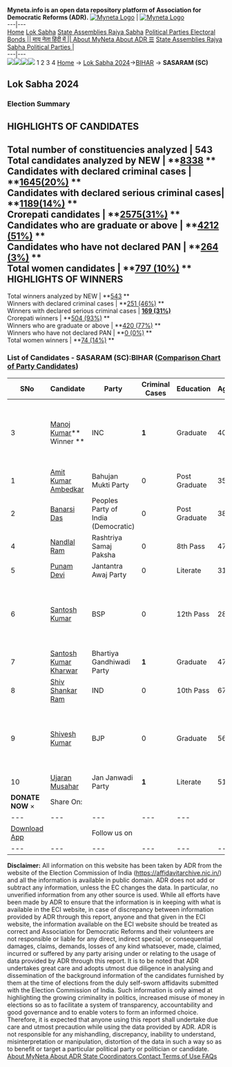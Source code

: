 **Myneta.info is an open data repository platform of Association for Democratic Reforms (ADR).**
[![Myneta Logo](https://www.myneta.info/lib/img/myneta-logo.png)](https://www.myneta.info/) | [![Myneta Logo](https://www.myneta.info/lib/img/adr-logo.png)](https://adrindia.org)  
---|---  
[Home](https://www.myneta.info/) [Lok Sabha](https://www.myneta.info/#ls "Lok Sabha") [ State Assemblies ](https://www.myneta.info/#sa "State Assemblies") [Rajya Sabha](https://www.myneta.info/#rs "Rajya Sabha") [Political Parties ](https://www.myneta.info/party "Political Parties") [ Electoral Bonds ](https://www.myneta.info/electoral_bonds "Electoral Bonds") [ || माय नेता हिंदी में || ](https://translate.google.co.in/translate?prev=hp&hl=en&js=y&u=www.myneta.info&sl=en&tl=hi&history_state0=) [ About MyNeta ](https://adrindia.org/content/about-myneta) [ About ADR ](https://adrindia.org/about-adr/who-we-are) [☰](javascript:void\(0\))
[ State Assemblies ](https://www.myneta.info/#sa "State Assemblies") [ Rajya Sabha ](https://www.myneta.info/#rs "Rajya Sabha") [ Political Parties ](https://www.myneta.info/party "Political Parties")
|   
---|---  
![](https://www.myneta.info/lib/img/banner/banner-1.png)![](https://www.myneta.info/lib/img/banner/banner-2.png)![](https://www.myneta.info/lib/img/banner/banner-3.png)![](https://www.myneta.info/lib/img/banner/banner-4.png)
1  2  3  4 
[Home](https://www.myneta.info/) → [Lok Sabha 2024](https://www.myneta.info/LokSabha2024/)→[BIHAR](https://www.myneta.info/LokSabha2024/index.php?action=show_constituencies&state_id=5) → **SASARAM (SC)**
### 
## Lok Sabha 2024
###  Election Summary 
HIGHLIGHTS OF CANDIDATES  
---  
Total number of constituencies analyzed |  543   
Total candidates analyzed by NEW | **[8338](https://www.myneta.info/LokSabha2024/index.php?action=summary&subAction=candidates_analyzed&sort=candidate#summary) **  
Candidates with declared criminal cases | **[1645(20%)](https://www.myneta.info/LokSabha2024/index.php?action=summary&subAction=crime&sort=candidate#summary) **  
Candidates with declared serious criminal cases| **[1189(14%)](https://www.myneta.info/LokSabha2024/index.php?action=summary&subAction=serious_crime&sort=candidate#summary) **  
Crorepati candidates | **[2575(31%)](https://www.myneta.info/LokSabha2024/index.php?action=summary&subAction=crorepati&sort=candidate#summary) **  
Candidates who are graduate or above | **[4212 (51%)](https://www.myneta.info/LokSabha2024/index.php?action=summary&subAction=education&sort=candidate#summary) **  
Candidates who have not declared PAN | **[264 (3%)](https://www.myneta.info/LokSabha2024/index.php?action=summary&subAction=without_pan&sort=candidate#summary) **  
Total women candidates | **[797 (10%)](https://www.myneta.info/LokSabha2024/index.php?action=summary&subAction=women_candidate&sort=candidate#summary) **  
HIGHLIGHTS OF WINNERS  
---  
Total winners analyzed by NEW | **[543](https://www.myneta.info/LokSabha2024/index.php?action=summary&subAction=winner_analyzed&sort=candidate#summary) **  
Winners with declared criminal cases | **[251 (46%)](https://www.myneta.info/LokSabha2024/index.php?action=summary&subAction=winner_crime&sort=candidate#summary) **  
Winners with declared serious criminal cases | **[169 (31%)](https://www.myneta.info/LokSabha2024/index.php?action=summary&subAction=winner_serious_crime&sort=candidate#summary)**  
Crorepati winners | **[504 (93%)](https://www.myneta.info/LokSabha2024/index.php?action=summary&subAction=winner_crorepati&sort=candidate#summary) **  
Winners who are graduate or above | **[420 (77%)](https://www.myneta.info/LokSabha2024/index.php?action=summary&subAction=winner_education&sort=candidate#summary) **  
Winners who have not declared PAN | **[0 (0%)](https://www.myneta.info/LokSabha2024/index.php?action=summary&subAction=winner_without_pan&sort=candidate#summary) **  
Total women winners | **[74 (14%)](https://www.myneta.info/LokSabha2024/index.php?action=summary&subAction=winner_women&sort=candidate#summary) **  
### List of Candidates - SASARAM (SC):BIHAR ([Comparison Chart of Party Candidates](https://www.myneta.info/LokSabha2024/comparisonchart.php?constituency_id=84))
SNo | Candidate| Party| Criminal Cases| Education| Age| Total Assets| Liabilities  
---|---|---|---|---|---|---|---  
3  | [Manoj Kumar](https://www.myneta.info/LokSabha2024/candidate.php?candidate_id=9567)** Winner ** | INC | **1** | Graduate| 40 | ![](https://myneta.info/image_v2.php?myneta_folder=LokSabha2024&candidate_id=9567&col=ta) | ![](https://myneta.info/image_v2.php?myneta_folder=LokSabha2024&candidate_id=9567&col=lia)  
1  | [Amit Kumar Ambedkar](https://www.myneta.info/LokSabha2024/candidate.php?candidate_id=9564) | Bahujan Mukti Party | 0 | Post Graduate| 35 | Rs 89,11,152 ~ 89 Lacs+ | Rs 0 ~   
2  | [Banarsi Das](https://www.myneta.info/LokSabha2024/candidate.php?candidate_id=9570) | Peoples Party of India (Democratic) | 0 | Post Graduate| 38 | Rs 5,27,000 ~ 5 Lacs+ | Rs 0 ~   
4  | [Nandlal Ram](https://www.myneta.info/LokSabha2024/candidate.php?candidate_id=9566) | Rashtriya Samaj Paksha | 0 | 8th Pass| 47 | Rs 19,29,000 ~ 19 Lacs+ | Rs 0 ~   
5  | [Punam Devi](https://www.myneta.info/LokSabha2024/candidate.php?candidate_id=9569) | Jantantra Awaj Party | 0 | Literate| 31 | Rs 11,50,000 ~ 11 Lacs+ | Rs 0 ~   
6  | [Santosh Kumar](https://www.myneta.info/LokSabha2024/candidate.php?candidate_id=9565) | BSP | 0 | 12th Pass| 28 | ![](https://myneta.info/image_v2.php?myneta_folder=LokSabha2024&candidate_id=9565&col=ta) | ![](https://myneta.info/image_v2.php?myneta_folder=LokSabha2024&candidate_id=9565&col=lia)  
7  | [Santosh Kumar Kharwar](https://www.myneta.info/LokSabha2024/candidate.php?candidate_id=9572) | Bhartiya Gandhiwadi Party | **1** | Graduate| 47 | Rs 3,75,000 ~ 3 Lacs+ | Rs 11,00,000 ~ 11 Lacs+  
8  | [Shiv Shankar Ram](https://www.myneta.info/LokSabha2024/candidate.php?candidate_id=9573) | IND | 0 | 10th Pass| 67 | Rs 13,90,000 ~ 13 Lacs+ | Rs 30,000 ~ 30 Thou+  
9  | [Shivesh Kumar](https://www.myneta.info/LokSabha2024/candidate.php?candidate_id=9571) | BJP | 0 | Graduate| 56 | ![](https://myneta.info/image_v2.php?myneta_folder=LokSabha2024&candidate_id=9571&col=ta) | ![](https://myneta.info/image_v2.php?myneta_folder=LokSabha2024&candidate_id=9571&col=lia)  
10  | [Ujaran Musahar](https://www.myneta.info/LokSabha2024/candidate.php?candidate_id=9568) | Jan Janwadi Party | **1** | Literate| 51 | Rs 6,84,000 ~ 6 Lacs+ | Rs 0 ~   
|  **DONATE NOW** × |  Share On:  | [](https://api.whatsapp.com/send?text=https%3A%2F%2Fmyneta.info%2Fpunjab2022%2Findex.php%3Faction%3Dshow_constituencies%26state_id%3D19) | [](https://www.facebook.com/sharer/sharer.php?u=https%3A%2F%2Fmyneta.info%2Fpunjab2022%2Findex.php%3Faction%3Dshow_constituencies%26state_id%3D19) | [](https://twitter.com/share?url=https%3A%2F%2Fmyneta.info%2Fpunjab2022%2Findex.php%3Faction%3Dshow_constituencies%26state_id%3D19)  
---|---|---|---|---  
| [ Download App ](https://play.google.com/store/apps/details?id=com.webrosoft.myneta1&pcampaignid=pcampaignidMKT-Other-global-all-co-prtnr-py-PartBadge-Mar2515-1) | [](https://play.google.com/store/apps/details?id=com.webrosoft.myneta1&pcampaignid=pcampaignidMKT-Other-global-all-co-prtnr-py-PartBadge-Mar2515-1) |  Follow us on  | [](https://www.facebook.com/adrindia.org/) | [](https://twitter.com/adrspeaks) | [](https://groups.google.com/g/national-election-watch?hl=en&pli=1) | [](https://www.instagram.com/adrspeaks/) | [](https://www.youtube.com/user/adrspeaks) | [](https://sharechat.com/profile/adrspeaks)  
---|---|---|---|---|---|---|---|---  
**Disclaimer:** All information on this website has been taken by ADR from the website of the Election Commission of India (https://affidavitarchive.nic.in/) and all the information is available in public domain. ADR does not add or subtract any information, unless the EC changes the data. In particular, no unverified information from any other source is used. While all efforts have been made by ADR to ensure that the information is in keeping with what is available in the ECI website, in case of discrepancy between information provided by ADR through this report, anyone and that given in the ECI website, the information available on the ECI website should be treated as correct and Association for Democratic Reforms and their volunteers are not responsible or liable for any direct, indirect special, or consequential damages, claims, demands, losses of any kind whatsoever, made, claimed, incurred or suffered by any party arising under or relating to the usage of data provided by ADR through this report. It is to be noted that ADR undertakes great care and adopts utmost due diligence in analysing and dissemination of the background information of the candidates furnished by them at the time of elections from the duly self-sworn affidavits submitted with the Election Commission of India. Such information is only aimed at highlighting the growing criminality in politics, increased misuse of money in elections so as to facilitate a system of transparency, accountability and good governance and to enable voters to form an informed choice. Therefore, it is expected that anyone using this report shall undertake due care and utmost precaution while using the data provided by ADR. ADR is not responsible for any mishandling, discrepancy, inability to understand, misinterpretation or manipulation, distortion of the data in such a way so as to benefit or target a particular political party or politician or candidate. 
[ About MyNeta ](https://adrindia.org/content/about-myneta) [ About ADR ](https://adrindia.org/about-adr/who-we-are) [ State Coordinators ](https://adrindia.org/about-adr/state-coordinators) [ Contact ](https://adrindia.org/contact-us) [ Terms of Use ](https://adrindia.org/content/adr-terms-use) [ FAQs ](https://adrindia.org/content/faqs)
